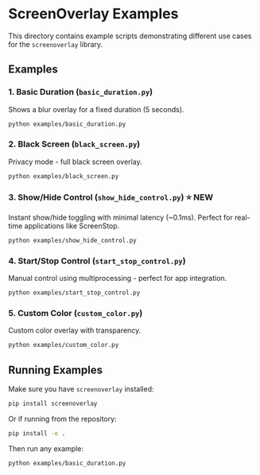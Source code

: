 # ScreenOverlay Examples

This directory contains example scripts demonstrating different use cases for the `screenoverlay` library.

## Examples

### 1. Basic Duration (`basic_duration.py`)
Shows a blur overlay for a fixed duration (5 seconds).

```bash
python examples/basic_duration.py
```

### 2. Black Screen (`black_screen.py`)
Privacy mode - full black screen overlay.

```bash
python examples/black_screen.py
```

### 3. Show/Hide Control (`show_hide_control.py`) ⭐ **NEW**
Instant show/hide toggling with minimal latency (~0.1ms). Perfect for real-time applications like ScreenStop.

```bash
python examples/show_hide_control.py
```

### 4. Start/Stop Control (`start_stop_control.py`)
Manual control using multiprocessing - perfect for app integration.

```bash
python examples/start_stop_control.py
```

### 5. Custom Color (`custom_color.py`)
Custom color overlay with transparency.

```bash
python examples/custom_color.py
```

## Running Examples

Make sure you have `screenoverlay` installed:

```bash
pip install screenoverlay
```

Or if running from the repository:

```bash
pip install -e .
```

Then run any example:

```bash
python examples/basic_duration.py
```

